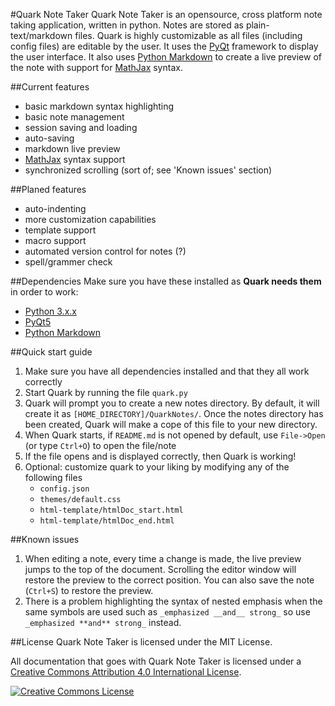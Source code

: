 #Quark Note Taker
Quark Note Taker is an opensource, cross platform note taking application, written in python.
Notes are stored as plain-text/markdown files. Quark is highly customizable
as all files (including config files) are editable by the user.  It uses the
[PyQt](http://www.riverbankcomputing.com/software/pyqt/intro) framework to display
the user interface.  It also uses [Python Markdown](https://github.com/waylan/Python-Markdown)
to create a live preview of the note with support for [MathJax](http://www.mathjax.org/) syntax.

##Current features
* basic markdown syntax highlighting
* basic note management
* session saving and loading
* auto-saving
* markdown live preview
* [MathJax](http://www.mathjax.org/) syntax support
* synchronized scrolling (sort of; see 'Known issues' section)

##Planed features
* auto-indenting
* more customization capabilities
* template support
* macro support
* automated version control for notes (?)
* spell/grammer check

##Dependencies
Make sure you have these installed as **Quark needs them** in order to work:

* [Python 3.x.x](https://docs.python.org/3/)
* [PyQt5](http://pyqt.sourceforge.net/Docs/PyQt5/index.html)
* [Python Markdown](https://github.com/waylan/Python-Markdown)

##Quick start guide
1. Make sure you have all dependencies installed and that they all work correctly
2. Start Quark by running the file `quark.py`
3. Quark will prompt you to create a new notes directory.  By default, it will create
it as `[HOME_DIRECTORY]/QuarkNotes/`.  Once the notes directory has been created, Quark
will make a cope of this file to your new directory. 
4. When Quark starts, if `README.md` is not opened by default, use `File->Open` (or
type `Ctrl+O`) to open the file/note
5. If the file opens and is displayed correctly, then Quark is working!
6. Optional: customize quark to your liking by modifying any of the following files
    - `config.json`
    - `themes/default.css`
    - `html-template/htmlDoc_start.html`
    - `html-template/htmlDoc_end.html`

##Known issues
1. When editing a note, every time a change is made, the live preview jumps to the
top of the document.  Scrolling the editor window will restore the preview to the
correct position.  You can also save the note (`Ctrl+S`)  to restore the preview.
2. There is a problem highlighting the syntax of nested emphasis when the same symbols
are used such as `_emphasized __and__ strong_` so use `_emphasized **and** strong_` 
instead.

##License
Quark Note Taker is licensed under the MIT License.

All documentation that goes with Quark Note Taker is licensed under a [Creative Commons Attribution 4.0 International License](http://creativecommons.org/licenses/by/4.0/).

<a rel="license" href="http://creativecommons.org/licenses/by/4.0/"><img alt="Creative Commons License" style="border-width:0" src="https://i.creativecommons.org/l/by/4.0/88x31.png" /></a>
